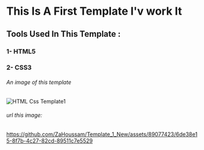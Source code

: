 # This Is A First Template I'v work It 


## Tools Used In This Template : 

### 1- HTML5
### 2- CSS3

###### An image of this template
![HTML Css Template1](https://github.com/ZaHoussam/Template_1_New/assets/89077423/6de38e15-8f7b-4c27-82cd-89511c7e5529)

###### url this image: 
  https://github.com/ZaHoussam/Template_1_New/assets/89077423/6de38e15-8f7b-4c27-82cd-89511c7e5529
